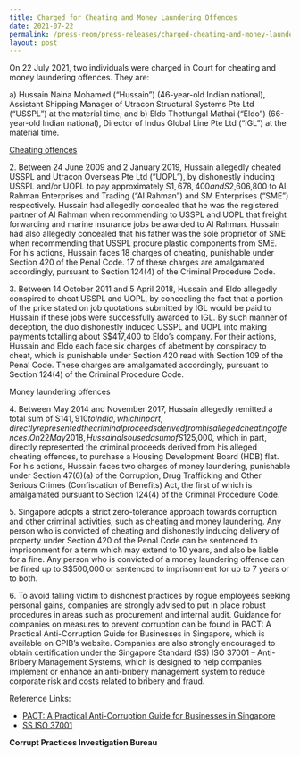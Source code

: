 ```yaml
---
title: Charged for Cheating and Money Laundering Offences
date: 2021-07-22
permalink: /press-room/press-releases/charged-cheating-and-money-laundering-offences
layout: post
---
```

On 22 July 2021, two individuals were charged in Court for cheating and money laundering offences. They are:

a)    Hussain Naina Mohamed (“Hussain”) (46-year-old Indian national), Assistant Shipping Manager of Utracon Structural Systems Pte Ltd (“USSPL”) at the material time; and
b)    Eldo Thottungal Mathai (“Eldo”) (66-year-old Indian national), Director of Indus Global Line Pte Ltd (“IGL”) at the material time.

<u>Cheating offences</u>

2\.         Between 24 June 2009 and 2 January 2019, Hussain allegedly cheated USSPL and Utracon Overseas Pte Ltd (“UOPL”), by dishonestly inducing USSPL and/or UOPL to pay approximately S$1,678,400 and S$2,606,800 to Al Rahman Enterprises and Trading (“Al Rahman”) and SM Enterprises (“SME”) respectively. Hussain had allegedly concealed that he was the registered partner of Al Rahman when recommending to USSPL and UOPL that freight forwarding and marine insurance jobs be awarded to Al Rahman. Hussain had also allegedly concealed that his father was the sole proprietor of SME when recommending that USSPL procure plastic components from SME. For his actions, Hussain faces 18 charges of cheating, punishable under Section 420 of the Penal Code. 17 of these charges are amalgamated accordingly, pursuant to Section 124(4) of the Criminal Procedure Code.

3\.         Between 14 October 2011 and 5 April 2018, Hussain and Eldo allegedly conspired to cheat USSPL and UOPL, by concealing the fact that a portion of the price stated on job quotations submitted by IGL would be paid to Hussain if these jobs were successfully awarded to IGL. By such manner of deception, the duo dishonestly induced USSPL and UOPL into making payments totalling about S$417,400 to Eldo’s company. For their actions, Hussain and Eldo each face six charges of abetment by conspiracy to cheat, which is punishable under Section 420 read with Section 109 of the Penal Code. These charges are amalgamated accordingly, pursuant to Section 124(4) of the Criminal Procedure Code.  

Money laundering offences

4\.         Between May 2014 and November 2017, Hussain allegedly remitted a total sum of S$141,910 to India, which in part, directly represented the criminal proceeds derived from his alleged cheating offences. On 22 May 2018, Hussain also used a sum of S$125,000, which in part, directly represented the criminal proceeds derived from his alleged cheating offences, to purchase a Housing Development Board (HDB) flat. For his actions, Hussain faces two charges of money laundering, punishable under Section 47(6)(a) of the Corruption, Drug Trafficking and Other Serious Crimes (Confiscation of Benefits) Act, the first of which is amalgamated pursuant to Section 124(4) of the Criminal Procedure Code.

5\.         Singapore adopts a strict zero-tolerance approach towards corruption and other criminal activities, such as cheating and money laundering. Any person who is convicted of cheating and dishonestly inducing delivery of property under Section 420 of the Penal Code can be sentenced to imprisonment for a term which may extend to 10 years, and also be liable for a fine. Any person who is convicted of a money laundering offence can be fined up to S$500,000 or sentenced to imprisonment for up to 7 years or to both.

6\.         To avoid falling victim to dishonest practices by rogue employees seeking personal gains, companies are strongly advised to put in place robust procedures in areas such as procurement and internal audit. Guidance for companies on measures to prevent corruption can be found in PACT: A Practical Anti-Corruption Guide for Businesses in Singapore, which is available on CPIB’s website. Companies are also strongly encouraged to obtain certification under the Singapore Standard (SS) ISO 37001 – Anti-Bribery Management Systems, which is designed to help companies implement or enhance an anti-bribery management system to reduce corporate risk and costs related to bribery and fraud.

Reference Links:
* [PACT: A Practical Anti-Corruption Guide for Businesses in Singapore](/research-room/publications/anti-corruption-guide-for-businesses/)<br>
* [SS ISO 37001](/research-room/publications/ss-iso-37001/)
 
**Corrupt Practices Investigation Bureau**
